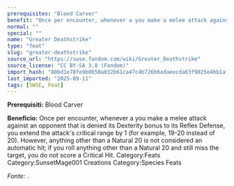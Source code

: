 ```yaml
---
prerequisites: "Blood Carver"
benefit: "Once per encounter, whenever a you make a melee attack against an opponent that is denied its Dexterity bonus to its Reflex Defense, you extend the attack's critical range by 1 (for example, 19-20 instead of 20).  However, anything other than a Natural 20 is not considered an automatic hit; if you roll anything other than a Natural 20 and still miss the target, you do not score a Critical Hit. Category:Feats Category:SunsetMage001 Creations Category:Species Feats"
normal: ""
special: ""
name: "Greater Deathstrike"
type: "feat"
slug: "greater-deathstrike"
source_url: "https://swse.fandom.com/wiki/Greater_Deathstrike"
source_license: "CC BY-SA 3.0 (Fandom)"
import_hash: "80bd1e78fe9b0b50a032b61ca47c4b726b6adaeecda63f9025e4bb1af81ebffd"
last_imported: "2025-09-11"
tags: [SWSE, Feat]
---
```

**Prerequisiti:** Blood Carver

**Beneficio:** Once per encounter, whenever a you make a melee attack against an opponent that is denied its Dexterity bonus to its Reflex Defense, you extend the attack's critical range by 1 (for example, 19-20 instead of 20).  However, anything other than a Natural 20 is not considered an automatic hit; if you roll anything other than a Natural 20 and still miss the target, you do not score a Critical Hit. Category:Feats Category:SunsetMage001 Creations Category:Species Feats

*Fonte:* .